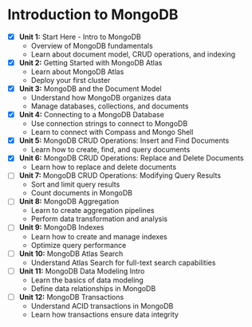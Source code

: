 # Introduction to MongoDB

- [X] **Unit 1:** Start Here - Intro to MongoDB
  - Overview of MongoDB fundamentals
  - Learn about document model, CRUD operations, and indexing
- [X] **Unit 2:** Getting Started with MongoDB Atlas
  - Learn about MongoDB Atlas
  - Deploy your first cluster
- [X] **Unit 3:** MongoDB and the Document Model
  - Understand how MongoDB organizes data
  - Manage databases, collections, and documents
- [X] **Unit 4:** Connecting to a MongoDB Database
  - Use connection strings to connect to MongoDB
  - Learn to connect with Compass and Mongo Shell
- [X] **Unit 5:** MongoDB CRUD Operations: Insert and Find Documents
  - Learn how to create, find, and query documents
- [x] **Unit 6:** MongoDB CRUD Operations: Replace and Delete Documents
  - Learn how to replace and delete documents
- [ ] **Unit 7:** MongoDB CRUD Operations: Modifying Query Results
  - Sort and limit query results
  - Count documents in MongoDB
- [ ] **Unit 8:** MongoDB Aggregation
  - Learn to create aggregation pipelines
  - Perform data transformation and analysis
- [ ] **Unit 9:** MongoDB Indexes
  - Learn how to create and manage indexes
  - Optimize query performance
- [ ] **Unit 10:** MongoDB Atlas Search
  - Understand Atlas Search for full-text search capabilities
- [ ] **Unit 11:** MongoDB Data Modeling Intro
  - Learn the basics of data modeling
  - Define data relationships in MongoDB
- [ ] **Unit 12:** MongoDB Transactions
  - Understand ACID transactions in MongoDB
  - Learn how transactions ensure data integrity
